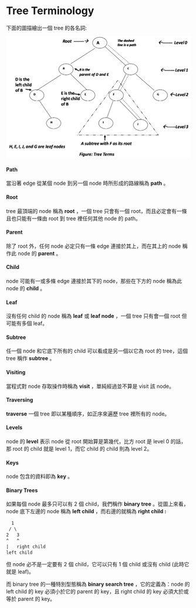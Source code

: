 # Tree Terminology

下面的圖描繪出一個 tree 的各名詞:

![](../.gitbook/assets/treesimg1.png)

#### Path

當沿著 edge 從某個 node 到另一個 node 時所形成的路線稱為 **path** 。

#### Root

tree 最頂端的 node 稱為 **root** ，一個 tree 只會有一個 root，而且必定會有一條且也只能有一條由 root 到 tree 裡任何其他 node 的 path。

#### Parent

除了 root 外，任何 node 必定只有一條 edge 連接於其上，而在其上的 node 稱作此 node 的 **parent** 。

#### Child

node 可能有一或多條 edge 連接於其下的 node，那些在下方的 node 稱為此 node 的 **child** 。

#### Leaf

沒有任何 child 的 node 稱為 **leaf** 或 **leaf node** ，一個 tree 只有會一個 root 但可能有多個 leaf。

#### Subtree

任一個 node 和它底下所有的 child 可以看成是另一個以它為 root 的 tree，這個 tree 稱作 **subtree** 。

#### Visiting

當程式對 node 存取操作時稱為 **visit** ，單純經過並不算是 visit 該 node。

#### Traversing

**traverse**  一個 tree 即以某種順序，如正序來遍歷 tree 裡所有的 node。

#### Levels

node 的 **level** 表示 node 從 root 開始算是第幾代，比方 root 是 level 0 的話，那 root 的 child 就是 level 1，而它 child 的 child 則為 level 2。

#### Keys

node 包含的資料即為 **key** 。

#### Binary Trees

如果每個 node 最多只可以有 2 個 child，我們稱作 **binary tree** 。從圖上來看，node 底下左邊的 node 稱為 **left child** ，而右邊的就稱為 **right child :**

```text
  1
 / \
2   3
^   ^
|   right child
left child
```

但 node 必不是一定要有 2 個 child，它可以只有 1 個 child 或沒有 child \(此時它就是 leaf\)。

而 binary tree 的一種特別型態稱為 **binary search tree** ，它的定義為：node 的 left child 的 key 必須小於它的 parent 的 key，且 right child 的 key 必須大於或等於 parent 的 key。

